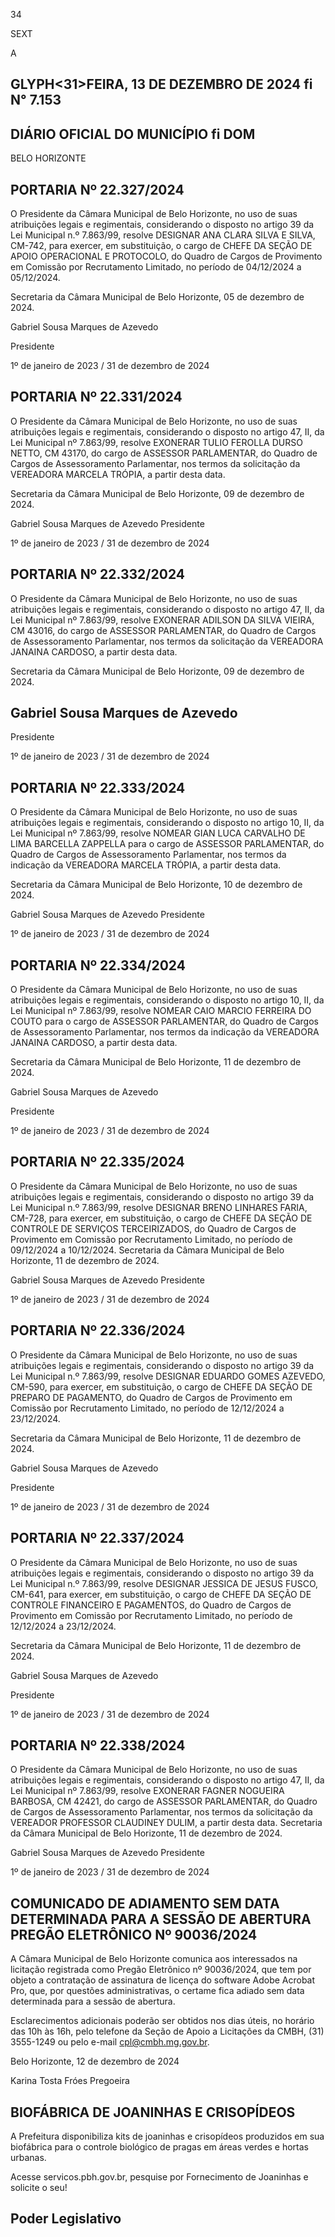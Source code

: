 <!-- image -->

34

SEXT

A

## GLYPH<31>FEIRA, 13 DE DEZEMBRO DE 2024 fi N° 7.153

## DIÁRIO OFICIAL DO MUNICÍPIO fi DOM

BELO  HORIZONTE

## PORTARIA Nº 22.327/2024

O Presidente da Câmara Municipal de Belo Horizonte, no uso de suas atribuições legais e regimentais, considerando o disposto no artigo 39 da Lei Municipal n.º 7.863/99, resolve DESIGNAR ANA CLARA SILVA E SILVA, CM-742, para exercer, em substituição, o cargo de CHEFE DA SEÇÃO DE APOIO OPERACIONAL E PROTOCOLO, do Quadro de Cargos de Provimento em Comissão por Recrutamento Limitado, no período de 04/12/2024 a 05/12/2024.

Secretaria da Câmara Municipal de Belo Horizonte, 05 de dezembro de 2024.

Gabriel Sousa Marques de Azevedo

Presidente

1º de janeiro de 2023 / 31 de dezembro de 2024

## PORTARIA Nº 22.331/2024

O Presidente da Câmara Municipal de Belo Horizonte, no uso de suas atribuições legais e regimentais, considerando o disposto no artigo 47, II, da Lei Municipal nº 7.863/99, resolve EXONERAR TULIO FEROLLA DURSO NETTO, CM 43170, do cargo de ASSESSOR PARLAMENTAR, do Quadro de Cargos de Assessoramento Parlamentar, nos termos da solicitação da VEREADORA MARCELA TRÓPIA, a partir desta data.

Secretaria da Câmara Municipal de Belo Horizonte, 09 de dezembro de 2024.

Gabriel Sousa Marques de Azevedo Presidente

1º de janeiro de 2023 / 31 de dezembro de 2024

## PORTARIA Nº 22.332/2024

O Presidente da Câmara Municipal de Belo Horizonte, no uso de suas atribuições legais e regimentais, considerando o disposto no artigo 47, II, da Lei Municipal nº 7.863/99, resolve EXONERAR ADILSON DA SILVA VIEIRA, CM 43016, do cargo de ASSESSOR PARLAMENTAR, do Quadro de Cargos de Assessoramento Parlamentar, nos termos da solicitação da VEREADORA JANAINA CARDOSO, a partir desta data.

Secretaria da Câmara Municipal de Belo Horizonte, 09 de dezembro de 2024.

## Gabriel Sousa Marques de Azevedo

Presidente

1º de janeiro de 2023 / 31 de dezembro de 2024

## PORTARIA Nº 22.333/2024

O Presidente da Câmara Municipal de Belo Horizonte, no uso de suas atribuições legais e regimentais, considerando o disposto no artigo 10, II, da Lei Municipal nº 7.863/99, resolve NOMEAR GIAN LUCA CARVALHO DE LIMA BARCELLA ZAPPELLA para o cargo de ASSESSOR PARLAMENTAR, do Quadro de Cargos de Assessoramento Parlamentar, nos termos da indicação da VEREADORA MARCELA TRÓPIA, a partir desta data.

Secretaria da Câmara Municipal de Belo Horizonte, 10 de dezembro de 2024.

Gabriel Sousa Marques de Azevedo Presidente

1º de janeiro de 2023 / 31 de dezembro de 2024

## PORTARIA Nº 22.334/2024

O Presidente da Câmara Municipal de Belo Horizonte, no uso de suas atribuições legais e regimentais, considerando o disposto no artigo 10, II, da Lei Municipal nº 7.863/99, resolve NOMEAR CAIO MARCIO FERREIRA DO COUTO para o cargo de ASSESSOR PARLAMENTAR, do Quadro de Cargos de Assessoramento Parlamentar, nos termos da indicação da VEREADORA JANAINA CARDOSO, a partir desta data.

Secretaria da Câmara Municipal de Belo Horizonte, 11 de dezembro de 2024.

Gabriel Sousa Marques de Azevedo

Presidente

1º de janeiro de 2023 / 31 de dezembro de 2024

## PORTARIA Nº 22.335/2024

O Presidente da Câmara Municipal de Belo Horizonte, no uso de suas atribuições legais e regimentais, considerando o disposto no artigo 39 da Lei Municipal n.º 7.863/99, resolve DESIGNAR BRENO LINHARES FARIA, CM-728, para exercer, em substituição, o cargo de CHEFE DA SEÇÃO DE CONTROLE DE SERVIÇOS TERCEIRIZADOS, do Quadro de Cargos de Provimento em Comissão por Recrutamento Limitado, no período de 09/12/2024 a 10/12/2024. Secretaria da Câmara Municipal de Belo Horizonte, 11 de dezembro de 2024.

Gabriel Sousa Marques de Azevedo Presidente

1º de janeiro de 2023 / 31 de dezembro de 2024

## PORTARIA Nº 22.336/2024

O Presidente da Câmara Municipal de Belo Horizonte, no uso de suas atribuições legais e regimentais, considerando o disposto no artigo 39 da Lei Municipal n.º 7.863/99, resolve DESIGNAR EDUARDO GOMES AZEVEDO, CM-590, para exercer, em substituição, o cargo de CHEFE DA SEÇÃO DE PREPARO DE PAGAMENTO, do Quadro de Cargos de Provimento em Comissão por Recrutamento Limitado, no período de 12/12/2024 a 23/12/2024.

Secretaria da Câmara Municipal de Belo Horizonte, 11 de dezembro de 2024.

Gabriel Sousa Marques de Azevedo

Presidente

1º de janeiro de 2023 / 31 de dezembro de 2024

## PORTARIA Nº 22.337/2024

O Presidente da Câmara Municipal de Belo Horizonte, no uso de suas atribuições legais e regimentais, considerando o disposto no artigo 39 da Lei Municipal n.º 7.863/99, resolve DESIGNAR JESSICA DE JESUS FUSCO, CM-641, para exercer, em substituição, o cargo de CHEFE DA SEÇÃO DE CONTROLE FINANCEIRO E PAGAMENTOS, do Quadro de Cargos de Provimento em Comissão por Recrutamento Limitado, no período de 12/12/2024 a 23/12/2024.

Secretaria da Câmara Municipal de Belo Horizonte, 11 de dezembro de 2024.

Gabriel Sousa Marques de Azevedo

Presidente

1º de janeiro de 2023 / 31 de dezembro de 2024

## PORTARIA Nº 22.338/2024

O Presidente da Câmara Municipal de Belo Horizonte, no uso de suas atribuições legais e regimentais, considerando o disposto no artigo 47, II, da Lei Municipal nº 7.863/99, resolve EXONERAR FAGNER NOGUEIRA BARBOSA, CM 42421, do cargo de ASSESSOR PARLAMENTAR, do Quadro de Cargos de Assessoramento Parlamentar, nos termos da solicitação da VEREADOR PROFESSOR CLAUDINEY DULIM, a partir desta data. Secretaria da Câmara Municipal de Belo Horizonte, 11 de dezembro de 2024.

Gabriel Sousa Marques de Azevedo Presidente

1º de janeiro de 2023 / 31 de dezembro de 2024

## COMUNICADO DE ADIAMENTO SEM DATA DETERMINADA PARA A SESSÃO DE ABERTURA PREGÃO ELETRÔNICO Nº 90036/2024

A Câmara Municipal de Belo Horizonte comunica aos interessados na licitação registrada como Pregão Eletrônico nº 90036/2024, que tem por objeto a contratação de assinatura de licença do software Adobe Acrobat Pro, que, por questões administrativas, o certame fica adiado sem data determinada para a sessão de abertura.

Esclarecimentos adicionais poderão ser obtidos nos dias úteis, no horário das 10h às 16h, pelo telefone da Seção de Apoio a Licitações da CMBH, (31) 3555-1249 ou pelo e-mail cpl@cmbh.mg.gov.br.

Belo Horizonte, 12 de dezembro de 2024

Karina Tosta Fróes Pregoeira

<!-- image -->

## BIOFÁBRICA DE JOANINHAS E CRISOPÍDEOS

A Prefeitura disponibiliza kits de joaninhas e crisopídeos produzidos em sua biofábrica para o controle biológico de pragas em áreas verdes e hortas urbanas.

Acesse servicos.pbh.gov.br, pesquise por Fornecimento de Joaninhas e solicite o seu!

## Poder Legislativo

<!-- image -->